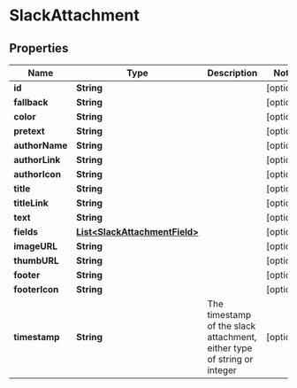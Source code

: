 

# SlackAttachment


## Properties

| Name | Type | Description | Notes |
|------------ | ------------- | ------------- | -------------|
|**id** | **String** |  |  [optional] |
|**fallback** | **String** |  |  [optional] |
|**color** | **String** |  |  [optional] |
|**pretext** | **String** |  |  [optional] |
|**authorName** | **String** |  |  [optional] |
|**authorLink** | **String** |  |  [optional] |
|**authorIcon** | **String** |  |  [optional] |
|**title** | **String** |  |  [optional] |
|**titleLink** | **String** |  |  [optional] |
|**text** | **String** |  |  [optional] |
|**fields** | [**List&lt;SlackAttachmentField&gt;**](SlackAttachmentField.md) |  |  [optional] |
|**imageURL** | **String** |  |  [optional] |
|**thumbURL** | **String** |  |  [optional] |
|**footer** | **String** |  |  [optional] |
|**footerIcon** | **String** |  |  [optional] |
|**timestamp** | **String** | The timestamp of the slack attachment, either type of string or integer |  [optional] |



